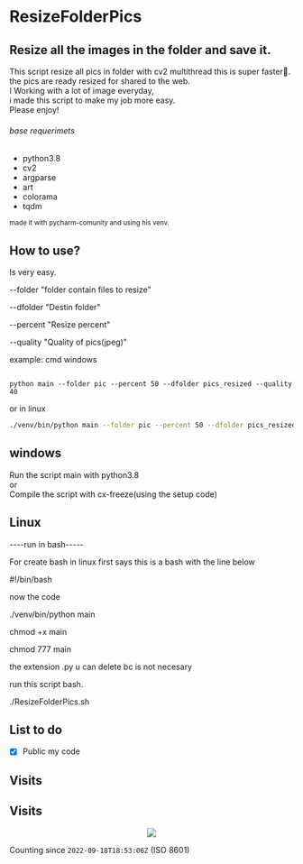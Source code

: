 # ResizeFolderPics


Resize all the images in the folder and save it.
------------
This script resize all pics in folder with cv2 multithread
this is super faster🚀.<br>
the pics are ready resized for shared to  the web.<br>
I Working with a lot of image everyday, <br>
i made this script to make my job more easy.<br>
Please enjoy!

###### base requerimets

- python3.8
- cv2
- argparse
- art
- colorama
- tqdm

<sub>  made it with pycharm-comunity and using his venv. </sub> 


How to use?
-----------
Is very easy.

--folder "folder contain files to resize"

--dfolder "Destin folder"

--percent "Resize percent"

--quality "Quality of pics(jpeg)"


example:
cmd windows
```

python main --folder pic --percent 50 --dfolder pics_resized --quality 40
```
or in linux
```sh
./venv/bin/python main --folder pic --percent 50 --dfolder pics_resized --quality 40
```

windows
-------
<h7>Run the script main  with python3.8<br>
or <br>
Compile the script with cx-freeze(using the setup code)
</h7>

Linux
-------------
----run in bash-----

For create bash in linux first says this is a bash with the line below

#!/bin/bash

now the code

./venv/bin/python main

chmod +x main

chmod 777 main 

the extension .py u can delete bc is not necesary


run this script bash.

./ResizeFolderPics.sh

List to do
-----------
- [x] Public my code

Visits
-----------
## Visits

<p align="center">
  <a href="https://count.getloli.com/"><img src="https://count.getloli.com/get/@72276803-0571-4e62-b0a7-9880fcd0244f?theme=gelbooru"/></a>
</p>

Counting since `2022-09-18T18:53:06Z` (ISO 8601)
